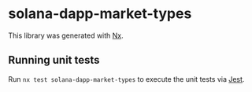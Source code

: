 # solana-dapp-market-types

This library was generated with [Nx](https://nx.dev).

## Running unit tests

Run `nx test solana-dapp-market-types` to execute the unit tests via [Jest](https://jestjs.io).
